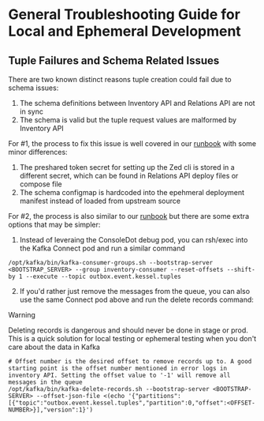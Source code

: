 # General Troubleshooting Guide for Local and Ephemeral Development


## Tuple Failures and Schema Related Issues

There are two known distinct reasons tuple creation could fail due to schema issues:
1) The schema definitions between Inventory API and Relations API are not in sync
2) The schema is valid but the tuple request values are malformed by Inventory API

For #1, the process to fix this issue is well covered in our [runbook](../runbooks/stage/consumer-message-process-failures.md#inventory-consumer-fails-to-createmodify-a-relationship-due-to-schema-mismatch) with some minor differences:

1) The preshared token secret for setting up the Zed cli is stored in a different secret, which can be found in Relations API deploy files or compose file
2) The schema configmap is hardcoded into the epehmeral deployment manifest instead of loaded from upstream source

For #2, the process is also similar to our [runbook](../runbooks/stage/consumer-message-process-failures.md#inventory-consumer-fails-due-to-malformed-tuple-request) but there are some extra options that may be simpler:

1) Instead of leveraing the ConsoleDot debug pod, you can rsh/exec into the Kafka Connect pod and run a similar command

```shell
/opt/kafka/bin/kafka-consumer-groups.sh --bootstrap-server <BOOTSTRAP_SERVER> --group inventory-consumer --reset-offsets --shift-by 1 --execute --topic outbox.event.kessel.tuples
```

2) If you'd rather just remove the messages from the queue, you can also use the same Connect pod above and run the delete records command:

> [!WARNING]
> Deleting records is dangerous and should never be done in stage or prod. This is a quick solution for local testing or ephemeral testing when you don't care about the data in Kafka

```shell
# Offset number is the desired offset to remove records up to. A good starting point is the offset number mentioned in error logs in inventory API. Setting the offset value to '-1' will remove all messages in the queue
/opt/kafka/bin/kafka-delete-records.sh --bootstrap-server <BOOTSTRAP-SERVER> --offset-json-file <(echo '{"partitions":[{"topic":"outbox.event.kessel.tuples","partition":0,"offset":<OFFSET-NUMBER>}],"version":1}')

